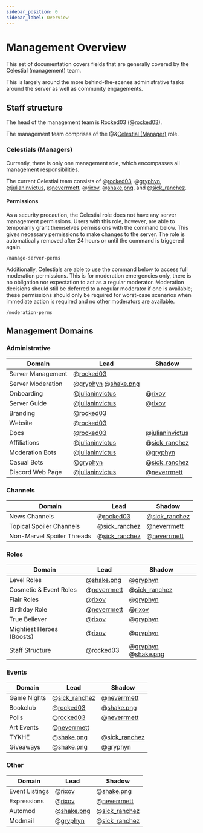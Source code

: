 ```yaml
---
sidebar_position: 0
sidebar_label: Overview
---
```


# Management Overview

This set of documentation covers fields that are generally covered by the Celestial (management) team.

This is largely around the more behind-the-scenes administrative tasks around the server as well as community engagements.

## Staff structure

The head of the management team is Rocked03 (@[rocked03](204778476102877187)).

The management team comprises of the @&[Celestial (Manager)](0) role.

### Celestials (Managers)

Currently, there is only one management role, which encompasses all management responsibilities.

The current Celestial team consists of @[rocked03](204778476102877187), @[gryphyn](425133411837935628), @[julianinvictus](621018366655725570), @[neverrmett](734640971232444486), @[rixov](1289511684058120193), @[shake.png](1034384071415050300), and @[sick_ranchez](947853707331121282).

#### Permissions

As a security precaution, the Celestial role does not have any server management permissions. Users with this role, however, are able to temporarily grant themselves permissions with the command below. This gives necessary permissions to make changes to the server. The role is automatically removed after 24 hours or until the command is triggered again.

```
/manage-server-perms
```

Additionally, Celestials are able to use the command below to access full moderation permissions. This is for moderation emergencies only, there is no obligation nor expectation to act as a regular moderator. Moderation decisions should still be deferred to a regular moderator if one is available; these permissions should only be required for worst-case scenarios when immediate action is required and no other moderators are available.

```
/moderation-perms
```

## Management Domains

### Administrative

| Domain            | Lead                                                             | Shadow                                |
| ----------------- | ---------------------------------------------------------------- | ------------------------------------- |
| Server Management | @[rocked03](204778476102877187)                                  |                                       |
| Server Moderation | @[gryphyn](425133411837935628) @[shake.png](1034384071415050300) |                                       |
| Onboarding        | @[julianinvictus](621018366655725570)                            | @[rixov](1289511684058120193)         |
| Server Guide      | @[julianinvictus](621018366655725570)                            | @[rixov](1289511684058120193)         |
| Branding          | @[rocked03](204778476102877187)                                  |                                       |
| Website           | @[rocked03](204778476102877187)                                  |                                       |
| Docs              | @[rocked03](204778476102877187)                                  | @[julianinvictus](621018366655725570) |
| Affiliations      | @[julianinvictus](621018366655725570)                            | @[sick_ranchez](947853707331121282)   |
| Moderation Bots   | @[julianinvictus](621018366655725570)                            | @[gryphyn](425133411837935628)        |
| Casual Bots       | @[gryphyn](425133411837935628)                                   | @[sick_ranchez](947853707331121282)   |
| Discord Web Page  | @[julianinvictus](621018366655725570)                            | @[neverrmett](734640971232444486)     |

### Channels

| Domain                     | Lead                                | Shadow                              |
| -------------------------- | ----------------------------------- | ----------------------------------- |
| News Channels              | @[rocked03](204778476102877187)     | @[sick_ranchez](947853707331121282) |
| Topical Spoiler Channels   | @[sick_ranchez](947853707331121282) | @[neverrmett](734640971232444486)   |
| Non-Marvel Spoiler Threads | @[sick_ranchez](947853707331121282) | @[neverrmett](734640971232444486)   |

### Roles

| Domain                    | Lead                              | Shadow                                                           |
| ------------------------- | --------------------------------- | ---------------------------------------------------------------- |
| Level Roles               | @[shake.png](1034384071415050300) | @[gryphyn](425133411837935628)                                   |
| Cosmetic & Event Roles    | @[neverrmett](734640971232444486) | @[sick_ranchez](947853707331121282)                              |
| Flair Roles               | @[rixov](1289511684058120193)     | @[gryphyn](425133411837935628)                                   |
| Birthday Role             | @[neverrmett](734640971232444486) | @[rixov](1289511684058120193)                                    |
| True Believer             | @[rixov](1289511684058120193)     | @[gryphyn](425133411837935628)                                   |
| Mightiest Heroes (Boosts) | @[rixov](1289511684058120193)     | @[gryphyn](425133411837935628)                                   |
| Staff Structure           | @[rocked03](204778476102877187)   | @[gryphyn](425133411837935628) @[shake.png](1034384071415050300) |

### Events

| Domain      | Lead                                | Shadow                              |
| ----------- | ----------------------------------- | ----------------------------------- |
| Game Nights | @[sick_ranchez](947853707331121282) | @[neverrmett](734640971232444486)   |
| Bookclub    | @[rocked03](204778476102877187)     | @[shake.png](1034384071415050300)   |
| Polls       | @[rocked03](204778476102877187)     | @[neverrmett](734640971232444486)   |
| Art Events  | @[neverrmett](734640971232444486)   |                                     |
| TYKHE       | @[shake.png](1034384071415050300)   | @[sick_ranchez](947853707331121282) |
| Giveaways   | @[shake.png](1034384071415050300)   | @[gryphyn](425133411837935628)      |

### Other

| Domain         | Lead                              | Shadow                              |
| -------------- | --------------------------------- | ----------------------------------- |
| Event Listings | @[rixov](1289511684058120193)     | @[shake.png](1034384071415050300)   |
| Expressions    | @[rixov](1289511684058120193)     | @[neverrmett](734640971232444486)   |
| Automod        | @[shake.png](1034384071415050300) | @[sick_ranchez](947853707331121282) |
| Modmail        | @[gryphyn](425133411837935628)    | @[sick_ranchez](947853707331121282) |
